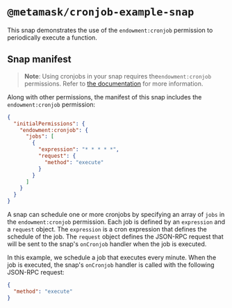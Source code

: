# `@metamask/cronjob-example-snap`

This snap demonstrates the use of the `endowment:cronjob` permission to
periodically execute a function.

## Snap manifest

> **Note**: Using cronjobs in your snap requires the`endowment:cronjob`
> permissions. Refer to [the documentation](https://docs.metamask.io/snaps/reference/permissions/#endowmentcronjob)
> for more information.

Along with other permissions, the manifest of this snap includes the
`endowment:cronjob` permission:

```json
{
  "initialPermissions": {
    "endowment:cronjob": {
      "jobs": [
        {
          "expression": "* * * * *",
          "request": {
            "method": "execute"
          }
        }
      ]
    }
  }
}
```

A snap can schedule one or more cronjobs by specifying an array of `jobs` in
the `endowment:cronjob` permission. Each job is defined by an `expression` and
a `request` object. The `expression` is a cron expression that defines the
schedule of the job. The `request` object defines the JSON-RPC request that
will be sent to the snap's `onCronjob` handler when the job is executed.

In this example, we schedule a job that executes every minute. When the job is
executed, the snap's `onCronjob` handler is called with the following JSON-RPC
request:

```json
{
  "method": "execute"
}
```
